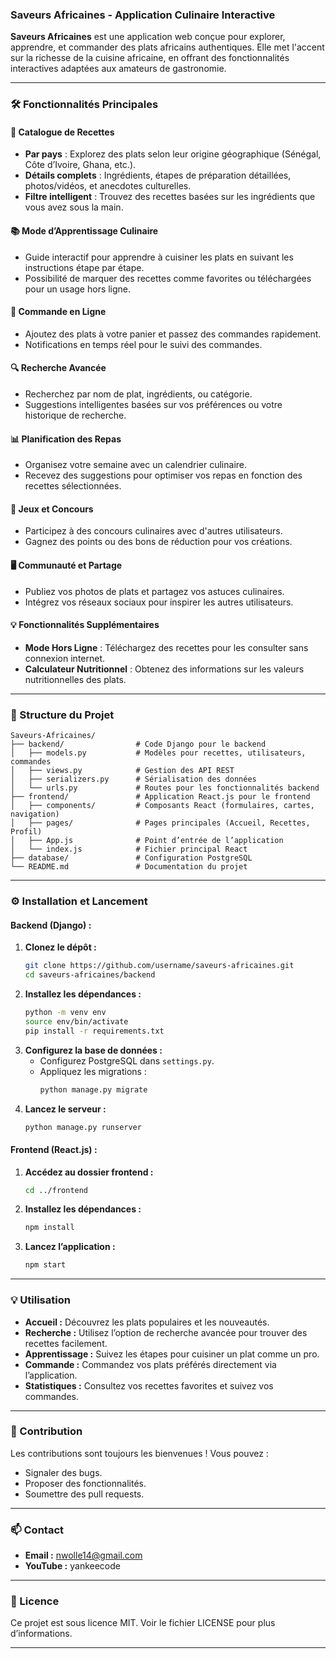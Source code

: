 
### **Saveurs Africaines - Application Culinaire Interactive**

**Saveurs Africaines** est une application web conçue pour explorer, apprendre, et commander des plats africains authentiques. Elle met l'accent sur la richesse de la cuisine africaine, en offrant des fonctionnalités interactives adaptées aux amateurs de gastronomie.

---

### **🛠️ Fonctionnalités Principales**

#### 📝 **Catalogue de Recettes**
- **Par pays** : Explorez des plats selon leur origine géographique (Sénégal, Côte d’Ivoire, Ghana, etc.).  
- **Détails complets** : Ingrédients, étapes de préparation détaillées, photos/vidéos, et anecdotes culturelles.  
- **Filtre intelligent** : Trouvez des recettes basées sur les ingrédients que vous avez sous la main.

#### 📚 **Mode d’Apprentissage Culinaire**
- Guide interactif pour apprendre à cuisiner les plats en suivant les instructions étape par étape.  
- Possibilité de marquer des recettes comme favorites ou téléchargées pour un usage hors ligne.

#### 🛒 **Commande en Ligne**
- Ajoutez des plats à votre panier et passez des commandes rapidement.  
- Notifications en temps réel pour le suivi des commandes.  

#### 🔍 **Recherche Avancée**
- Recherchez par nom de plat, ingrédients, ou catégorie.  
- Suggestions intelligentes basées sur vos préférences ou votre historique de recherche.

#### 📊 **Planification des Repas**
- Organisez votre semaine avec un calendrier culinaire.  
- Recevez des suggestions pour optimiser vos repas en fonction des recettes sélectionnées.

#### 🎉 **Jeux et Concours**
- Participez à des concours culinaires avec d'autres utilisateurs.  
- Gagnez des points ou des bons de réduction pour vos créations.

#### 🖥️ **Communauté et Partage**
- Publiez vos photos de plats et partagez vos astuces culinaires.  
- Intégrez vos réseaux sociaux pour inspirer les autres utilisateurs.  

#### 💡 **Fonctionnalités Supplémentaires**
- **Mode Hors Ligne** : Téléchargez des recettes pour les consulter sans connexion internet.  
- **Calculateur Nutritionnel** : Obtenez des informations sur les valeurs nutritionnelles des plats.

---

### **📁 Structure du Projet**

```plaintext
Saveurs-Africaines/
├── backend/                # Code Django pour le backend
│   ├── models.py           # Modèles pour recettes, utilisateurs, commandes
│   ├── views.py            # Gestion des API REST
│   ├── serializers.py      # Sérialisation des données
│   └── urls.py             # Routes pour les fonctionnalités backend
├── frontend/               # Application React.js pour le frontend
│   ├── components/         # Composants React (formulaires, cartes, navigation)
│   ├── pages/              # Pages principales (Accueil, Recettes, Profil)
│   ├── App.js              # Point d’entrée de l’application
│   └── index.js            # Fichier principal React
├── database/               # Configuration PostgreSQL
└── README.md               # Documentation du projet
```

---

### **⚙️ Installation et Lancement**

#### Backend (Django) :
1. **Clonez le dépôt :**
   ```bash
   git clone https://github.com/username/saveurs-africaines.git
   cd saveurs-africaines/backend
   ```
2. **Installez les dépendances :**
   ```bash
   python -m venv env
   source env/bin/activate
   pip install -r requirements.txt
   ```
3. **Configurez la base de données :**
   - Configurez PostgreSQL dans `settings.py`.
   - Appliquez les migrations :
     ```bash
     python manage.py migrate
     ```
4. **Lancez le serveur :**
   ```bash
   python manage.py runserver
   ```

#### Frontend (React.js) :
1. **Accédez au dossier frontend :**
   ```bash
   cd ../frontend
   ```
2. **Installez les dépendances :**
   ```bash
   npm install
   ```
3. **Lancez l’application :**
   ```bash
   npm start
   ```

---

### **💡 Utilisation**

- **Accueil :** Découvrez les plats populaires et les nouveautés.  
- **Recherche :** Utilisez l’option de recherche avancée pour trouver des recettes facilement.  
- **Apprentissage :** Suivez les étapes pour cuisiner un plat comme un pro.  
- **Commande :** Commandez vos plats préférés directement via l’application.  
- **Statistiques :** Consultez vos recettes favorites et suivez vos commandes.  

---

### **🤝 Contribution**

Les contributions sont toujours les bienvenues ! Vous pouvez :
- Signaler des bugs.  
- Proposer des fonctionnalités.  
- Soumettre des pull requests.

---

### **📫 Contact**

- **Email :** nwolle14@gmail.com  
- **YouTube :** yankeecode

---

### **📄 Licence**
Ce projet est sous licence MIT. Voir le fichier LICENSE pour plus d’informations.

---
